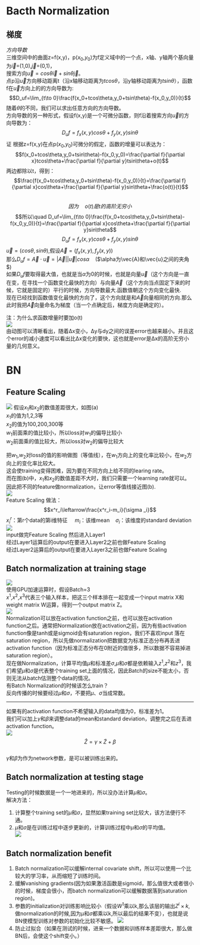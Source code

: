 # Bacth Normalization  

## 梯度
*方向导数*   
三维空间中的曲面z=f(x,y)，p($x_0$,$y_0$)为f定义域中的一个点，x轴、y轴两个基向量为$\vec{i}$=(1,0),$\vec{j}$=(0,1)，  
搜索方向$\vec{u}=cos\theta\vec{i}+sin\theta\vec{j}$。  
点p沿$\vec{u}$方向移动距离t（沿x轴移动距离为$tcos\theta$，沿y轴移动距离为$tsin\theta$），函数f在$\vec{u}$方向上的的方向导数为:  
$$D_uf=\lim_{t\to 0}\frac{f(x_0+tcos\theta,y_0+tsin\theta)-f(x_0,y_0)}{t}$$
随着$\theta$的不同，我们可以求出任意方向的方向导数。  
方向导数的另一种形式，假设f(x,y)是一个可微分函数，则f沿着搜索方向$\vec{u}$的方向导数为：  
$$D_uf=f_x(x,y)cos\theta+f_y(x,y)sin\theta$$
证  根据z=f(x,y)在点p($x_0$,$y_0$)可微分的假定，函数的增量可以表达为：  
$$f(x_0+tcos\theta,y_0+tsin\theta)-f(x_0,y_0)=\frac{\partial f}{\partial x}tcos\theta+\frac{\partial f}{\partial y}tsin\theta+o(t)$$
两边都除以t，得到：  
$$\frac{f(x_0+tcos\theta,y_0+tsin\theta)-f(x_0,y_0)}{t}=\frac{\partial f}{\partial x}cos\theta+\frac{\partial f}{\partial y}sin\theta+\frac{o(t)}{t}$$  
$$因为\quad o(t)是t的高阶无穷小$$
$$所以\quad D_uf=\lim_{t\to 0}\frac{f(x_0+tcos\theta,y_0+tsin\theta)-f(x_0,y_0)}{t}=\frac{\partial f}{\partial x}cos\theta+\frac{\partial f}{\partial y}sin\theta$$
$$D_uf=f_x(x,y)cos\theta+f_y(x,y)sin\theta$$
$\vec{u}=(cos\theta,sin\theta)$,假设$\vec{A}=(f_x(x,y),f_y(x,y))$  
那么$D_uf=\vec{A}\cdot\vec{u}=|\vec{A}||\vec{u}|cos\alpha$ &nbsp;&nbsp;&nbsp;($\alpha为\vec{A}和\vec{u}之间的夹角$)   
如果$D_uf$要取得最大值，也就是当$\alpha$为0的时候，也就是向量$\vec{u}$（这个方向是一直在变，在寻找一个函数变化最快的方向）与向量$\vec{A}$（这个方向当点固定下来的时候，它就是固定的）平行的时候，方向导数最大.函数值朝这个方向变化最快.  
现在已经找到函数值变化最快的方向了，这个方向就是和$\vec{A}$向量相同的方向.那么此时我把$\vec{A}$向量命名为梯度（当一个点确定后，梯度方向是确定的）。  
  
  注：为什么求函数增量时要加o(t)  
  ![](https://github.com/1274085042/Object_Detection_Funcs/blob/master/Batch_Normalization/%E4%B8%80%E5%85%83%E5%87%BD%E6%95%B0%E5%A2%9E%E9%87%8F.gif)  
  由动图可以清晰看出，随着Δx变小，Δy与dy之间的误差error也越来越小。并且这个error的减小速度可以看出比Δx变化的要快，这也就是error是Δx的高阶无穷小量的几何意义。
# BN
## Feature Scaling
![](https://github.com/1274085042/Object_Detection_Funcs/blob/master/Batch_Normalization/picture2.png)
假设$x_1$和$x_2$的数值差距很大，如图(a)  
$x_1$的值为1,2,3等  
$x_2$的值为100,200,300等  
$w_1$前面乘的值比较小，所以loss对$w_1$的偏导比较小  
$w_2$前面乘的值比较大，所以loss对$w_2$的偏导比较大   
  
把$w_1$,$w_2$对loss的值的影响做图（等值线），在$w_1$方向上的变化率比较小，在$w_2$方向上的变化率比较大。  
这会使training变得困难，因为要在不同方向上给不同的learing rate。  
而在图(b)中，$x_1$和$x_2$的数值差距不大时，我们只需要一个learning rate就可以。  
因此把不同的feature做normalization，让error等值线接近图(b).  
![](https://github.com/1274085042/Object_Detection_Funcs/blob/master/Batch_Normalization/Feature%20Scaling.png)  
Feature Scaling 做法：
$$x^r_i\leftarrow\frac{x^r_i-m_i}{\sigma _i}$$
$x^r_i$：第r个data的第i维特征 &nbsp;&nbsp;&nbsp;&nbsp;$m_i$：该维mean&nbsp;&nbsp;&nbsp;&nbsp;$\sigma _i$：该维度的standard deviation
![](https://github.com/1274085042/Object_Detection_Funcs/blob/master/Batch_Normalization/Batch_normalization1.png)  
input做完Feature Scaling 然后进入Layer1  
经过Layer1运算后的output在要进入Layer2之前也做Feature Scaling  
经过Layer2运算后的output在要进入Layer3之前也做Feature Scaling  

## Batch normalization at training stage
![](https://github.com/1274085042/Object_Detection_Funcs/blob/master/Batch_Normalization/Batch_normalization2.png)  
使用GPU加速运算时，假设Batch=3  
$x^1$,$x^2$,$x^3$代表三个输入样本，把这三个样本排在一起变成一个input matrix X和weight matrix W运算，得到一个output matrix Z。   
![](https://github.com/1274085042/Object_Detection_Funcs/blob/master/Batch_Normalization/Batch_normalization3.png)  
Normalization可以放在activation function之前，也可以放在activation function之后。通常把Normalization放在activation之前，因为有些activation function像是tanh或是sigmoid会有saturation region，我们不喜欢input 落在saturation region，所以先做normalization把数据变为标准正态分布再丢进activation function（因为标准正态分布在0附近的值很多，所以数据不容易掉进saturation region）。  
现在做Normalization，计算平均值$\mu$和标准差$\sigma$,$\mu$和$\sigma$都是依赖输入$z^1$,$z^2$和$z^3$，我们希望$\mu$和$\sigma$是代表整个training set上面的情况，因此Batch的size不能太小，否则无法从batch估测整个data的情况。  
![]()  
有Batch Normalization的时候该怎么train？  
反向传播的时候要经过$\mu$和$\sigma$，不要把$\mu$、$\sigma$当成常数。    
  
  ---
如果有的activation function不希望输入的data均值为0，标准差为1。  
我们可以加上$\gamma$和$\beta$来调整data的mean和standard deviation，调整完之后在丢进activation function。  
![](https://github.com/1274085042/Object_Detection_Funcs/blob/master/Batch_Normalization/Batch_normalization7.png)
$$\hat{Z}=\gamma \times\tilde{Z}+\beta$$  
$\gamma$和$\beta$为作为network参数，是可以被训练出来的。
## Batch normalization at testing stage
Testing的时候数据是一个一地进来的，所以没办法计算$\mu$和$\sigma$。  
解决方法：  
1. 计算整个training set的$\mu$和$\sigma$，显然如果training set比较大，该方法便行不通。  
2. $\mu$和$\sigma$是在训练过程中逐步更新的，计算训练过程中$\mu$和$\sigma$的平均值。   
![](https://github.com/1274085042/Object_Detection_Funcs/blob/master/Batch_Normalization/Batch_normalization8.png)  
## Batch normalization benefit  
1.  Batch normalization可以缓解internal covariate shift，所以可以使用一个比较大的学习率，从而缩短了训练时间。
2.  缓解vanishing gradients(因为如果激活函数是sigmoid，那么值很大或者很小的时候，梯度会很小，而batch normalization可以缓解数据落到saturation region)。  
3.  参数的initialization对训练影响比较小（假设$W^1$乘以k,那么该层的输出$Z^i\times k$,做normalization的时候,因为$\mu$和$\sigma$都乘以k,所以最后的结果不变），也就是说BN使模型训练对参数的初始化比较不敏感。
![](https://github.com/1274085042/Object_Detection_Funcs/blob/master/Batch_Normalization/Batch_normalization9.png)  
4.  防止过拟合（如果在测试的时候，进来一个数据和训练样本差距很大，那么做BN后，会使这个shift变小。）